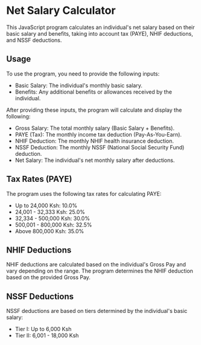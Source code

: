 # Net Salary Calculator

This JavaScript program calculates an individual's net salary based on their basic salary and benefits, taking into account tax (PAYE), NHIF deductions, and NSSF deductions.

## Usage

To use the program, you need to provide the following inputs:
- Basic Salary: The individual's monthly basic salary.
- Benefits: Any additional benefits or allowances received by the individual.

After providing these inputs, the program will calculate and display the following:
- Gross Salary: The total monthly salary (Basic Salary + Benefits).
- PAYE (Tax): The monthly income tax deduction (Pay-As-You-Earn).
- NHIF Deduction: The monthly NHIF health insurance deduction.
- NSSF Deduction: The monthly NSSF (National Social Security Fund) deduction.
- Net Salary: The individual's net monthly salary after deductions.

## Tax Rates (PAYE)

The program uses the following tax rates for calculating PAYE:
- Up to 24,000 Ksh: 10.0%
- 24,001 - 32,333 Ksh: 25.0%
- 32,334 - 500,000 Ksh: 30.0%
- 500,001 - 800,000 Ksh: 32.5%
- Above 800,000 Ksh: 35.0%

## NHIF Deductions

NHIF deductions are calculated based on the individual's Gross Pay and vary depending on the range. The program determines the NHIF deduction based on the provided Gross Pay.

## NSSF Deductions

NSSF deductions are based on tiers determined by the individual's basic salary:
- Tier I: Up to 6,000 Ksh
- Tier II: 6,001 - 18,000 Ksh